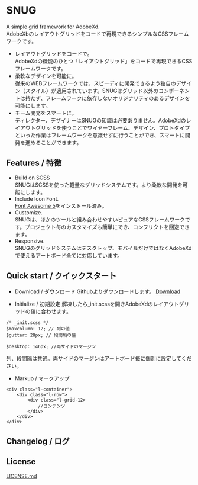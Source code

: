 # SNUG

A simple grid framework for AdobeXd.  
AdobeXbのレイアウトグリッドをコードで再現できるシンプルなCSSフレームワークです。  

* レイアウトグリッドをコードで。  
    AdobeXdの機能のひとつ「レイアウトグリッド」をコードで再現できるCSSフレームワークです。  
* 柔軟なデザインを可能に。  
    従来のWEBフレームワークでは、スピーディに開発できるよう独自のデザイン（スタイル）が適用されています。SNUGはグリッド以外のコンポーネントは持たず、フレームワークに依存しないオリジナリティのあるデザインを可能にします。  
* チーム開発をスマートに。  
    ディレクター、デザイナーはSNUGの知識は必要ありません。AdobeXdのレイアウトグリッドを使うことでワイヤーフレーム、デザイン、プロトタイプといった作業はフレームワークを意識せずに行うことができ、スマートに開発を進めることができます。  

## Features / 特徴

* Build on SCSS  
    SNUGはSCSSを使った軽量なグリッドシステムです。より柔軟な開発を可能にします。  
* Include Icon Font.  
    [Font Awesome 5](https://fontawesome.com/)をインストール済み。  
* Customize.  
    SNUGは、ほかのツールと組み合わせやすいピュアなCSSフレームワークです。プロジェクト毎のカスタマイズも簡単にでき、コンフリクトを回避できます。  
* Responsive.  
    SNUGのグリッドシステムはデスクトップ、モバイルだけではなくAdobeXdで使えるアートボード全てに対応しています。  

## Quick start / クイックスタート

* Download / ダウンロード
Githubよりダウンロードします。
[Download](https://github.com/snugcss/snug/archive/master.zip)

* Initialize / 初期設定
解凍したら_init.scssを開きAdobeXdのレイアウトグリッドの値に合わせます。
```
/* _init.scss */
$maxcolumn: 12; // 列の値
$gutter: 28px; // 段間隔の値

$desktop: 146px; //両サイドのマージン
```
列、段間隔は共通。両サイドのマージンはアートボード毎に個別に設定してください。

* Markup / マークアップ

```
<div class="l-container">
    <div class="l-row">
        <div class="l-grid-12>
            //コンテンツ
        </div>
    </div>
</div>
```

## Changelog / ログ

## License
[LICENSE.md](https://github.com/snugcss/snug/blob/master/LICENSE.md)
